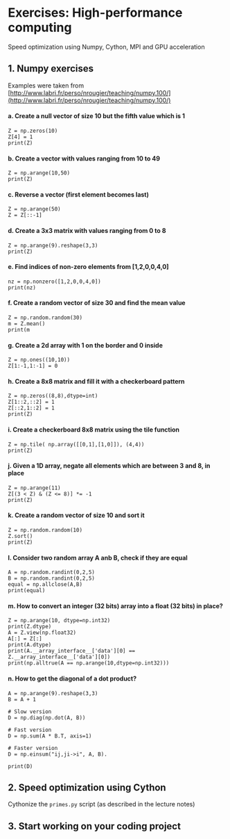 # Exercises: High-performance computing
Speed optimization using Numpy, Cython, MPI and GPU acceleration

## 1. Numpy exercises
Examples were taken from [http://www.labri.fr/perso/nrougier/teaching/numpy.100/](http://www.labri.fr/perso/nrougier/teaching/numpy.100/)

#### a. Create a null vector of size 10 but the fifth value which is 1
```
Z = np.zeros(10)
Z[4] = 1
print(Z)
```

#### b. Create a vector with values ranging from 10 to 49
```
Z = np.arange(10,50)
print(Z)
```

#### c. Reverse a vector (first element becomes last) 
```
Z = np.arange(50)
Z = Z[::-1]
```

#### d. Create a 3x3 matrix with values ranging from 0 to 8
```
Z = np.arange(9).reshape(3,3)
print(Z)
```

#### e. Find indices of non-zero elements from [1,2,0,0,4,0]
```
nz = np.nonzero([1,2,0,0,4,0])
print(nz)
```

#### f. Create a random vector of size 30 and find the mean value
```
Z = np.random.random(30)
m = Z.mean()
print(m
```

#### g. Create a 2d array with 1 on the border and 0 inside
```
Z = np.ones((10,10))
Z[1:-1,1:-1] = 0
```

#### h. Create a 8x8 matrix and fill it with a checkerboard pattern
```
Z = np.zeros((8,8),dtype=int)
Z[1::2,::2] = 1
Z[::2,1::2] = 1
print(Z)
```

#### i. Create a checkerboard 8x8 matrix using the tile function
```
Z = np.tile( np.array([[0,1],[1,0]]), (4,4))
print(Z)
```

#### j. Given a 1D array, negate all elements which are between 3 and 8, in place
```
Z = np.arange(11)
Z[(3 < Z) & (Z <= 8)] *= -1
print(Z)
```

#### k. Create a random vector of size 10 and sort it
```
Z = np.random.random(10)
Z.sort()
print(Z)
```

#### l. Consider two random array A anb B, check if they are equal
```
A = np.random.randint(0,2,5)
B = np.random.randint(0,2,5)
equal = np.allclose(A,B)
print(equal)
```

#### m. How to convert an integer (32 bits) array into a float (32 bits) in place?
```
Z = np.arange(10, dtype=np.int32)
print(Z.dtype)
A = Z.view(np.float32)
A[:] = Z[:]
print(A.dtype)
print(A.__array_interface__['data'][0] == Z.__array_interface__['data'][0])
print(np.alltrue(A == np.arange(10,dtype=np.int32)))
```

#### n. How to get the diagonal of a dot product?
```
A = np.arange(9).reshape(3,3)
B = A + 1

# Slow version
D = np.diag(np.dot(A, B))

# Fast version
D = np.sum(A * B.T, axis=1)

# Faster version
D = np.einsum("ij,ji->i", A, B).

print(D)
```

## 2. Speed optimization using Cython
Cythonize the ```primes.py``` script (as described in the lecture notes)

## 3. Start working on your coding project
